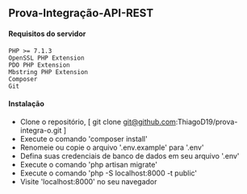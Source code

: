 ## Prova-Integração-API-REST

#### Requisitos do servidor
   
    PHP >= 7.1.3
    OpenSSL PHP Extension
    PDO PHP Extension
    Mbstring PHP Extension
    Composer
    Git

#### Instalação
    
   + Clone o repositório, [ git clone git@github.com:ThiagoD19/prova-integra-o.git ] 
   + Execute o comando 'composer install'
   + Renomeie ou copie o arquivo '.env.example' para '.env'
   + Defina suas credenciais de banco de dados em seu arquivo '.env'
   + Execute o comando 'php artisan migrate'
   + Execute o comando 'php -S localhost:8000 -t public'
   + Visite 'localhost:8000' no seu navegador
    
